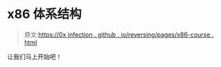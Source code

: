 # x86 体系结构

> 原文:[https://0x infection . github . io/reversing/pages/x86-course . html](https://0xinfection.github.io/reversing/pages/x86-course.html)

让我们马上开始吧！